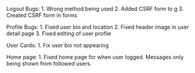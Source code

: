 Logout Bugs:
    1. Wrong method being used
    2. Added CSRF form to g
    3. Created CSRF form in forms

Profile Bugs:
    1. Fixed user bio and location
    2. Fixed header image in user detail page
    3. Fixed editing of user profile

User Cards:
    1. Fix user bio not appearing

Home page:
    1. Fixed home page for when user logged. Messages only being shown from followed users.